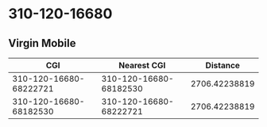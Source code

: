 # 310-120-16680
## Virgin Mobile


| CGI | Nearest CGI | Distance |
|-----|-------------|----------|
| 310-120-16680-68222721 | 310-120-16680-68182530 | 2706.42238819 |
| 310-120-16680-68182530 | 310-120-16680-68222721 | 2706.42238819 |
